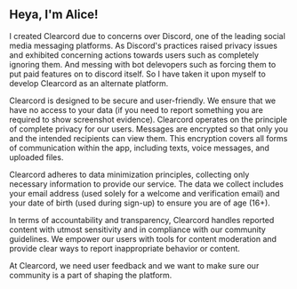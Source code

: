 ## Heya, I'm Alice!

I created Clearcord due to concerns over Discord, one of the leading social media messaging platforms. As Discord's practices raised privacy issues and exhibited concerning actions towards users such as completely ignoring them. And messing with bot delevopers such as forcing them to put paid features on to discord itself. So I have taken it upon myself to develop Clearcord as an alternate platform.

Clearcord is designed to be secure and user-friendly. We ensure that we have no access to your data (if you need to report something you are required to show screenshot evidence). Clearcord operates on the principle of complete privacy for our users. Messages are encrypted so that only you and the intended recipients can view them. This encryption covers all forms of communication within the app, including texts, voice messages, and uploaded files.

Clearcord adheres to data minimization principles, collecting only necessary information to provide our service. The data we collect includes your email address (used solely for a welcome and verification email) and your date of birth (used during sign-up) to ensure you are of age (16+).

In terms of accountability and transparency, Clearcord handles reported content with utmost sensitivity and in compliance with our community guidelines. We empower our users with tools for content moderation and provide clear ways to report inappropriate behavior or content.

At Clearcord, we need user feedback and we want to make sure our community is a part of shaping the platform.
